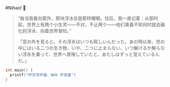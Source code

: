 #Nihao! 🙋

> “每当我看向窗外，那块浮冰总是那样耀眼。往后，我一直记着：从那时起，世界上有两个小生灵——不对，不止两个——他们乘着不知何时就会融化的浮冰、向着世界冒险。”
>
> 「窓の外を見ると、その浮氷はいつも眩しいんだった。あの時以来、世の中にはいる二つの生き物、いや、二つに止まらない、いつ解けるか解らない浮氷を乗って、世界へ冒険していたと、あたしはずっと覚えているんだ。」

```cpp
int main() {
  printf("中文写作者、Web 开发者")
}
```
